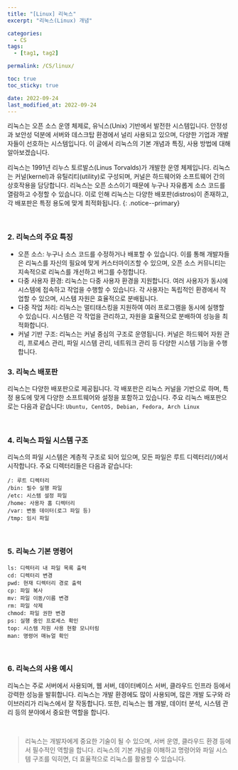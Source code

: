 ```yaml
---
title: "[Linux] 리눅스"
excerpt: "리눅스(Linux) 개념"

categories:
  - CS
tags:
  - [tag1, tag2]

permalink: /CS/linux/

toc: true
toc_sticky: true

date: 2022-09-24
last_modified_at: 2022-09-24
---
```


리눅스는 오픈 소스 운영 체제로, 유닉스(Unix) 기반에서 발전한 시스템입니다. 안정성과 보안성 덕분에 서버와 데스크탑 환경에서 널리 사용되고 있으며, 다양한 기업과 개발자들이 선호하는 시스템입니다. 이 글에서 리눅스의 기본 개념과 특징, 사용 방법에 대해 알아보겠습니다.  

리눅스는 1991년 리누스 토르발스(Linus Torvalds)가 개발한 운영 체제입니다. 리눅스는 커널(kernel)과 유틸리티(utility)로 구성되며, 커널은 하드웨어와 소프트웨어 간의 상호작용을 담당합니다. 리눅스는 오픈 소스이기 때문에 누구나 자유롭게 소스 코드를 열람하고 수정할 수 있습니다. 이로 인해 리눅스는 다양한 배포판(distros)이 존재하고, 각 배포판은 특정 용도에 맞게 최적화됩니다.
{: .notice--primary}  

<br>

### 2. 리눅스의 주요 특징
- 오픈 소스: 누구나 소스 코드를 수정하거나 배포할 수 있습니다. 이를 통해 개발자들은 리눅스를 자신의 필요에 맞게 커스터마이즈할 수 있으며, 오픈 소스 커뮤니티는 지속적으로 리눅스를 개선하고 버그를 수정합니다.
- 다중 사용자 환경: 리눅스는 다중 사용자 환경을 지원합니다. 여러 사용자가 동시에 시스템에 접속하고 작업을 수행할 수 있습니다. 각 사용자는 독립적인 환경에서 작업할 수 있으며, 시스템 자원은 효율적으로 분배됩니다.
- 다중 작업 처리: 리눅스는 멀티태스킹을 지원하여 여러 프로그램을 동시에 실행할 수 있습니다. 시스템은 각 작업을 관리하고, 자원을 효율적으로 분배하여 성능을 최적화합니다.
- 커널 기반 구조: 리눅스는 커널 중심의 구조로 운영됩니다. 커널은 하드웨어 자원 관리, 프로세스 관리, 파일 시스템 관리, 네트워크 관리 등 다양한 시스템 기능을 수행합니다.

### 3. 리눅스 배포판
리눅스는 다양한 배포판으로 제공됩니다. 각 배포판은 리눅스 커널을 기반으로 하며, 특정 용도에 맞게 다양한 소프트웨어와 설정을 포함하고 있습니다. 주요 리눅스 배포판으로는 다음과 같습니다:
`Ubuntu, CentOS, Debian, Fedora, Arch Linux`

<br>

### 4. 리눅스 파일 시스템 구조
리눅스의 파일 시스템은 계층적 구조로 되어 있으며, 모든 파일은 루트 디렉터리(/)에서 시작합니다. 주요 디렉터리들은 다음과 같습니다:

```
/: 루트 디렉터리
/bin: 필수 실행 파일
/etc: 시스템 설정 파일
/home: 사용자 홈 디렉터리
/var: 변동 데이터(로그 파일 등)
/tmp: 임시 파일
```
<br>

### 5. 리눅스 기본 명령어

```
ls: 디렉터리 내 파일 목록 출력  
cd: 디렉터리 변경  
pwd: 현재 디렉터리 경로 출력  
cp: 파일 복사  
mv: 파일 이동/이름 변경  
rm: 파일 삭제  
chmod: 파일 권한 변경  
ps: 실행 중인 프로세스 확인  
top: 시스템 자원 사용 현황 모니터링  
man: 명령어 매뉴얼 확인
```

<br>

### 6. 리눅스의 사용 예시
리눅스는 주로 서버에서 사용되며, 웹 서버, 데이터베이스 서버, 클라우드 인프라 등에서 강력한 성능을 발휘합니다. 리눅스는 개발 환경에도 많이 사용되며, 많은 개발 도구와 라이브러리가 리눅스에서 잘 작동합니다. 또한, 리눅스는 웹 개발, 데이터 분석, 시스템 관리 등의 분야에서 중요한 역할을 합니다.

<br>

> 리눅스는 개발자에게  중요한 기술이 될 수 있으며, 서버 운영, 클라우드 환경 등에서 필수적인 역할을 합니다. 리눅스의 기본 개념을 이해하고 명령어와 파일 시스템 구조를 익히면, 더 효율적으로 리눅스를 활용할 수 있습니다.
